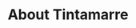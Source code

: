 ---
title: About Tintamarre
route: about

subtitle1: An 80 acre island that once had it's own king, navy, and airline. True!

content1: Ile Tintamarre, often known locally as "Flat Island", seemingly has had three periods of at least transitory activity. The first was in the 18th century when, after the French had retrieved it from the English, who had held it for some 40 years. There was approximately 150 inhabitants. Then, like so much of the land on both the Dutch and French sides, it came into the possession of the Van Romondt family. The final phase came in the middle of the Twentieth century, when Tintamarre heralded the development of air transportation in this area, which we take for granted today.

subtitle2: The Flat Island

content2: There are many rumours about U boat activity around Tintamarre during World War 11. French St.Martin was like other French islands in the area, under the control of the Vichy French. The shallow waters around Tintamarre may have allowed the subs to sit on the bottom and "snorkel" while their diesel engines recharged their batteries. However as the war progressed attacking the more strategic Allied trade with the refineries on Curacao and Aruba, the invention of sonar and over-stretched Nazi logistics would have limited operations in this area.
---